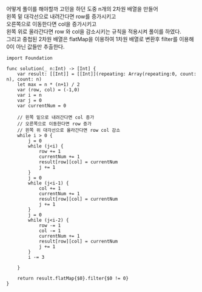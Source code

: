 어떻게 풀이를 해야할까 고민을 하던 도중 n개의 2차원 배열을 만들어   
왼쪽 밑 대각선으로 내려간다면 row를 증가시키고   
오른쪽으로 이동한다면 col을 증가시키고   
왼쪽 위로 올라간다면 row 와 col을 감소시키는 규칙을 적용시켜 풀이를 하였다.   
그리고 중첩된 2차원 배열은 flatMap을 이용하여 1차원 배열로 변환후 filter를 이용해 0이 아닌 값들만 추출한다.   
```
import Foundation

func solution(_ n:Int) -> [Int] {
    var result: [[Int]] = [[Int]](repeating: Array(repeating:0, count: n), count: n)
    let max = n * (n+1) / 2
    var (row, col) = (-1,0)
    var i = n
    var j = 0
    var currentNum = 0
    
    // 왼쪽 밑으로 내려간다면 col 증가
    // 오른쪽으로 이동한다면 row 증가
    // 왼쪽 위 대각선으로 올라간다면 row col 감소
    while i > 0 {
        j = 0
        while (j<i) {
            row += 1
            currentNum += 1
            result[row][col] = currentNum
            j += 1
        }
        j = 0
        while (j<i-1) {
            col += 1
            currentNum += 1
            result[row][col] = currentNum
            j += 1
        }
        j = 0
        while (j<i-2) {
            row -= 1
            col -= 1
            currentNum += 1
            result[row][col] = currentNum
            j += 1
        }
        i -= 3
        
    }
    
    return result.flatMap{$0}.filter{$0 != 0}
}
```
